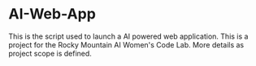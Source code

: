# AI-Web-App
This is the script used to launch a AI powered web application. This is a project for the Rocky Mountain AI Women's Code Lab. More details as project scope is defined.
